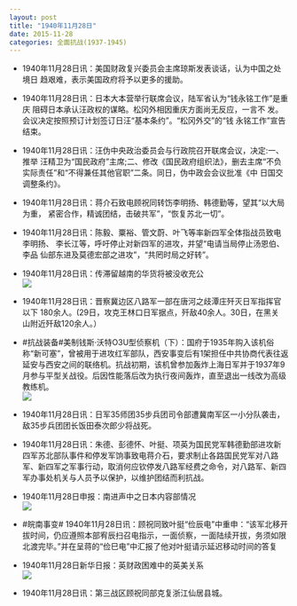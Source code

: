 ```yaml
---
layout: post
title: "1940年11月28日"
date: 2015-11-28
categories: 全面抗战(1937-1945)
---
```


<meta name="referrer" content="no-referrer" />

- 1940年11月28日讯：美国财政复兴委员会主席琼斯发表谈话，认为中国之处境日 趋艰难，表示美国政府将予以更多的援助。 

- 1940年11月28日讯：日本大本营举行联席会议，陆军省认为“钱永铭工作”是重庆 阻碍日本承认汪政权的谋略。松冈外相因重庆方面尚无反应，一言不 发。会议决定按照预订计划签订日汪“基本条约”。“松冈外交”的“钱 永铭工作”宣告结束。 

- 1940年11月28日讯：汪伪中央政治委员会与行政院召开联席会议，决定:一、推举 汪精卫为“国民政府”主席;二、修改《国民政府组织法》，删去主席“不负 实际责任”和“不得兼任其他官职”二条。同日，伪中政会会议批准《中 日国交调整条约》。 

- 1940年11月28日讯：蒋介石致电顾祝同转饬李明扬、韩德勤等，望其“以大局为重， 紧密合作，精诚团结，击破共军”，“恢复苏北一切”。 

- 1940年11月28日讯：陈毅、粟裕、管文蔚、叶飞等率新四军全体指战员致电李明扬、 李长江等，呼吁停止对新四军的进攻，并望“电请当局停止汤恩伯、李品 仙部东进及莫德宏部之进攻”，“共罔时局之好转”。 

- 1940年11月28日讯：传滞留越南的华货将被没收充公 <br/><img src="https://ww2.sinaimg.cn/large/aca367d8jw1eygmb4ism3j20pu0e6jwm.jpg" />

- 1940年11月28日讯：晋察冀边区八路军一部在唐河之歧潭庄歼灭日军指挥官以下 180余人。(29日，攻克王林口日军据点，歼敌40余人。30日，在黑关 山附近歼敌120余人。） 

- #抗战装备#美制钱斯·沃特O3U型侦察机（下）：国府于1935年购入该机俗称“新可塞”，曾被用于进攻红军部队，西安事变后有1架担任中共协商代表往返延安与西安之间的联络机。抗战初期，该机曾参加轰炸上海日军并于1937年9月参与平型关战役。后因性能落后改为执行夜间轰炸，直至退出一线改为高级教练机。 <br/><img src="https://ww4.sinaimg.cn/large/aca367d8jw1eyggimauigj20el0d8gnq.jpg" />

- 1940年11月28日讯：日军35师团35步兵团司令部遭冀南军区一小分队袭击，敌35步兵团团长饭田泰次郎少将战死。 

- 1940年11月28日讯：朱德、彭德怀、叶挺、项英为国民党军韩德勤部进攻新四军苏北部队事件和停发军饷事致电蒋介石，要求制止各路国民党军对八路军、新四军之军事行动，取消何应钦停发八路军经费之命令，对八路军、新四军办事处机关与人员予以保护，以维护团结而利抗战。 

- 1940年11月28日申报：南进声中之日本内容部情况 <br/><img src="https://ww2.sinaimg.cn/large/aca367d8jw1eygdn1euu4j20rp0xeh75.jpg" />

- #皖南事变# 1940年11月28日讯：顾祝同致叶挺“俭辰电”中重申：“该军北移开拔时间，仍应遵照本部宥辰扫召电指示，一面侦察，一面陆续开拔，务须如限北渡完毕。”并在呈蒋的“俭巳电”中汇报了他对叶挺请示延迟移动时间的答复 

- 1940年11月28日新华日报：英财政困难中的英美关系 <br/><img src="https://ww4.sinaimg.cn/large/aca367d8jw1eygbwamfrxj211t0hxtfj.jpg" />

- 1940年11月28日讯：第三战区顾祝同部克复浙江仙居县城。 

